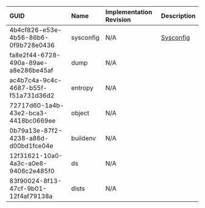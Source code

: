 |		  GUID			|    Name	| Implementation Revision | Description 	|
|:----------|:--------|:------------------------|:-------------|
| 4b4cf826-e53e-4b56-86b6-0f9b728e0436 |  sysconfig	|	N/A		                   |   [Sysconfig](Sysconfig.md)	|
| fa8e2f44-6728-490a-89ae-a8e286be45af |    dump	|	N/A		                   |			           |
| ac4b7c4a-9c4c-4687-b55f-f51a731d36d2 |   entropy	|	N/A		                   |			           |
| 72717d60-1a4b-43e2-bca3-4418bc0669ee |    object	|	N/A		                   |			           |
| 0b79a13e-87f2-4238-a86d-d00bd1fce04e |    buildenv	|	N/A		                   |			           |
| 12f31621-10a0-4a3c-a0e8-9406c2e485f0 |     ds	 |	N/A		                   |			           |
| 83f90024-8f13-47cf-9b01-12f4af79138a |    dists	|        N/A		            |			           |